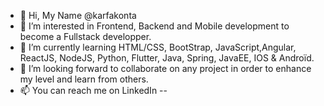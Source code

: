 - 👋 Hi, My Name @karfakonta
- 👀 I’m interested in Frontend, Backend and Mobile development to become a Fullstack developper.
- 🌱 I’m currently learning HTML/CSS, BootStrap, JavaScript,Angular, ReactJS, NodeJS, Python, Flutter, Java, Spring, JavaEE, IOS & Androïd.
- 💞️ I’m looking forward to collaborate on any project in order to enhance my level and learn from others.
- 📫 You can reach me on LinkedIn -- 

<!---
karfakonta/karfakonta is a ✨ special ✨ repository because its `README.md` (this file) appears on your GitHub profile.
You can click the Preview link to take a look at your changes.
--->
